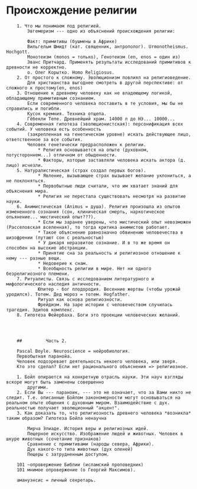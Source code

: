 #     Происхождение религии
        
        1. Что мы понимаем под религией.
            Эвгемеризм --- одно из объяснений происхождения религии:
            
            Факт: примитивы (бушмены в Африке)
            Вильгельм Шмидт (кат. священник, антрополог). Urmonotheismus. Hochgott.
            Монотеизм (monos = только), Генотеизм (en, enos = один из)
            Эванс Притчард. Применять результаты исследований примитивов к древности не корректно.
            о. Олег Корытко. Homo Religiosus.
        2. От простого к сложному. Эволюционизм повлиял на религиоведение.
            Для христианства выгоднее смотреть в другой перспективе: от сложного к простому(en, enos)
        3. Отношение к древнему человеку как не владеющему логикой, обладающему примитивным сознанием.
            Если современного человека поставить в те условия, мы бы не справились и погибли.
            Кусок кремния. Техника отщепа.
            Гёбекли Тепе. Древнейший храм. 14000 л до НЭ... 10000...
        4. Современная гипотеза (эволюционистская): персонификация всех событий. У человека есть особенность
            (закрепленная на генетическом уровне) искать действующее лицо, ответственное за все события.
            Человек генетически предрасположен к религии. 
                * Религия основывается на опыте (духовном, потустороннем...) отличном от обыденности.
                * Факторы, которые заставляли человека искать актора (д. лицо) исчезли.
        5. Натуралистическая (страх создал первых богов).
                * Явление, вызывающее страх вызывает желание уклониться, а не поклоняться.
                * Первобытные люди считали, что им хватает знаний для объяснения мира.
                * Религия не перестала существовать несмотря на развитие науки.
        6. Анимистическая (Animus = душа). Религия произошла из опытов измененного сознания (сон, клиническая смерть, наркотическое опьянение... мистический опыт???). 
                * Если мы заранее уверены, что мистический опыт невозможен (Расселовская вселенная), то тогда критика анимистов работает.
                * Такое объяснение равнозначно обвинению человечества в шизофрении (путают сон с реальностью)
                * У дикаря неразвитое сознание. И в то же время он способен на высокие абстракции.
                * Принятие сна за реальность и религиозное отношение к нему --- разные вещи.
                * Недоверие к снам.
                * Всеобщность религии в мире. Нет ни одного безрелигиозного племени.
        7. Ритуалисты. Связь с исследованием литературного и мифологического наследия античности.
                Юпитер - бог плодородия. Весенние жертвы (чтобы урожай уродился). Тотем. Дед мороз = тотем. Hogfather.
                Ритуал как основа религиозности.
                Фрейдизм. На заре истории с человечеством случилась трагедия. Эдипов комплекс.
        8. Гипотеза Фейербаха. Боги это проекции человеческих желаний.

        
        
        
        ##         Часть 2.
        
        Pascal Boyle. Neuroscience = нейробиология.
        Первобытная паранойа.
        Человек подозревает деятельность некоего человека, или зверя.
        Кто это сделал? Если нет рационального объяснения => религиозное.
        
        1. Бойл опирается на конкретную отрасль науки. Эти науч взгляды вскоре могут быть заменены совершенно
            другими.
        2. Если Вы --- параноик, --- это не означает, что за Вами никто не следит. Т.е. описанные Бойлом закономерности могут основываться на реальном опыте общения с духовным миром. Взаимодействие с дух. реальностью получает эволюционный "акцент".
        3. Как доказать то, что религиозность древнего человека *возникла* таким образом? Гипотеза Бойла ненаучна
            
            Мирча Элиаде. История веры и религиозных идей.
            Пещерное искусство. Изображение людей и животных. Человек в шкуре животных (сочетание признаков)
            Сравнение с примитивами (народы севера, Африки).
            Дух какого-то типа животных (дух оленей)
            Пещеры с затрудненным доступом.
        
        101 ~опровержение Библии (исламский проповедник)
        101 мнимое опровержение (о Георгий Максимов).
        
        амануэнсис = личный секретарь.
